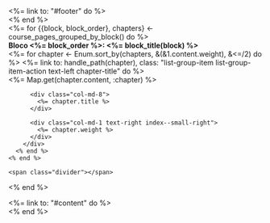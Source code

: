 <div class="container">
  <div class="row">
    <article class="article col-sm-12">
      <%= link to: "#footer" do %>
        <div class="pos arrow arrow-down"></div>
      <% end %>
    </article>
  </div>
</div>

<div class="list-group container">
  <%= for {{block, block_order}, chapters} <- course_pages_grouped_by_block() do %>
    <div class="list-group-item list-group-item-action text-left block-title">
      <div class="row">
        <div class="col-md-12">
          <strong>Bloco <%= block_order %>: <%= block_title(block) %></strong>
        </div>
      </div>
    </div>
    <%= for chapter <- Enum.sort_by(chapters, &(&1.content.weight), &<=/2) do %>
      <%= link to: handle_path(chapter), class: "list-group-item list-group-item-action text-left chapter-title" do %>
        <div class="row">
          <div class="col-md-1">
            <%= Map.get(chapter.content, :chapter) %>
          </div>

          <div class="col-md-8">
            <%= chapter.title %>
          </div>

          <div class="col-md-1 text-right index--small-right">
            <%= chapter.weight %>
          </div>
        </div>
      <% end %>
    <% end %>

    <span class="divider"></span>
  <% end %>
</div>

<div class="container">
  <div class="row">
    <article class="article col-sm-12">
      <%= link to: "#content" do %>
        <div class="pos arrow arrow-up"></div>
      <% end %>
    </article>
  </div>
</div>
